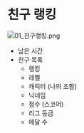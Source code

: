# 친구 랭킹
![01_친구랭킹.png](https://github.com/moomin-04/YOLO-2018920056/blob/master/2018920031%20%EC%9C%A0%EC%8A%B9%EB%A6%AC/181102%20%EC%97%AD%EA%B8%B0%ED%9A%8D%EC%84%9C/img/01_%EC%B9%9C%EA%B5%AC%EB%9E%AD%ED%82%B9.png?raw=true)

- 남은 시간
- 친구 목록
  + 랭킹
  + 레벨
  + 캐릭터 (나의 조합)
  + 닉네임
  + 점수 (스코어)
  + 리그 등급
  + 메달 수
